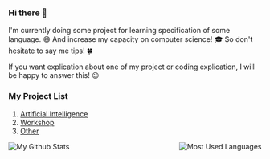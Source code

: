 ### Hi there 👋

I'm currently doing some project for learning specification of some language. :smile:
And increase my capacity on computer science! :mortar_board:
So don't hesitate to say me tips! :four_leaf_clover:

If you want explication about one of my project or coding explication, I will be happy to answer this! :wink:
<!--
**nathan-hoche/nathan-hoche** is a ✨ _special_ ✨ repository because its `README.md` (this file) appears on your GitHub profile.

Here are some ideas to get you started:

- 🔭 I’m currently working on ...
- 🌱 I’m currently learning ...
- 👯 I’m looking to collaborate on ...
- 🤔 I’m looking for help with ...
- 💬 Ask me about ...
- 📫 How to reach me: ...
- 😄 Pronouns: ...
- ⚡ Fun fact: ...
-->
### My Project List
1. [Artificial Intelligence](https://github.com/nathan-hoche/nathan-hoche/blob/main/Project/IA/README.md)
3. [Workshop](https://github.com/nathan-hoche/nathan-hoche/blob/main/Project/Workshop/README.md)
4. [Other](https://github.com/nathan-hoche/nathan-hoche/blob/main/Project/Component/README.md)

<img align="left" alt="My Github Stats" src="https://github-readme-stats.vercel.app/api?username=nathan-hoche&show_icons=true&hide_border=true&show_owner=false&include_all_commits=true" />

<img align="right" alt="Most Used Languages" src="https://github-readme-stats.vercel.app/api/top-langs/?username=nathan-hoche&layout=default&hide_border=true">

